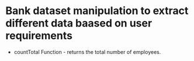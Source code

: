 # Bank dataset manipulation to extract different data baased on user requirements

* countTotal Function - returns the total number of employees.
